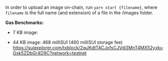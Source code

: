 In order to upload an image on-chain, run `yarn start {filename}`, where `filename` is the full name (and extension) of a file in the /images folder.

**Gas Benchmarks:**

- 7 KB image:

- 44 KB image: 468 milliSUI (460 milliSUI storage fee)
  https://suiexplorer.com/txblock/2wJKdtTACJxfsCJVdi3MnT4MX52yxkuGxk5ZDbGr4D9C?network=testnet
